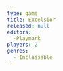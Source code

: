 ```yaml
---
type: game
title: Excelsior
released: null
editors: 
  -Playmark
players: 2
genres:
  - Inclassable
---
```

